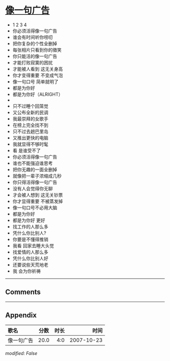 # [像一句广告](https://music.163.com/song?id=65410)

* 1 2 3 4
* 你必须活得像一句广告
* 谁会有时间听你唠叨
* 把你复杂的个性全删掉
* 每张相片只看到你的徵笑
* 你只能活的像一句广告
* 才能打败寂寞的困扰
* 才能被人看到 这无关身高
* 你才变得重要 不变成气泡
* 像一句口号 简单就明了
* 都是为你好
* 都是为你好（ALRIGHT）
* 
* 只不过睡个回笼觉
* 又公布全新的民调
* 我最崇拜的女歌手
* 在榜上完全找不到
* 只不过去趟巴里岛
* 又推出更快的电脑
* 我就显得不够时髦
* 看 是谁受不了
* 你必须活得像一句广告
* 谁也不能强迫谁思考
* 把你无趣的一面全删掉
* 就像把一辈子浓缩成几秒
* 你只得活得像一句广告
* 没有人会觉得你无聊
* 才会被人想到 这无关钞票
* 你才显得重要 不被蒸发掉
* 像一句口号不必用大脑
* 都是为你好
* 都是为你好 更好
* 找工作的人那么多
* 凭什么你比别人?
* 你要是不懂得推销
* 我看 回家去睡大头觉
* 找爱情的人那么多
* 凭什么你比别人好
* 还要说些天荒地老
* 我 会为你祈祷


---

## Comments


---

## Appendix

|歌名|分数|时长|时间|
|:---|:---:|---:|---:|
|像一句广告|20.0|4:0|2007-10-23

*modified: False*